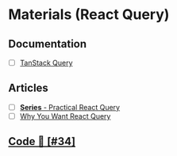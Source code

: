 # Materials (React Query)

## Documentation

- [ ] [TanStack Query](https://tanstack.com/query)

## Articles

- [ ] [**Series** - Practical React Query](https://tkdodo.eu/blog/practical-react-query)
- [ ] [Why You Want React Query](https://tkdodo.eu/blog/why-you-want-react-query)

## [Code 📍 [#34]](../../../../issues/34)
